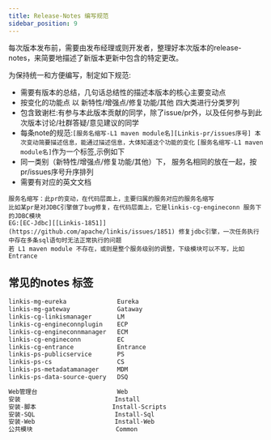 ```yaml
---
title: Release-Notes 编写规范
sidebar_position: 9
---
```

每次版本发布前，需要由发布经理或则开发者，整理好本次版本的release-notes，来简要地描述了新版本更新中包含的特定更改。

为保持统一和方便编写，制定如下规范: 
- 需要有版本的总结，几句话总结性的描述本版本的核心主要变动点
- 按变化的功能点 以 新特性/增强点/修复功能/其他 四大类进行分类罗列
- 包含致谢栏:有参与本此版本贡献的同学，除了issue/pr外，以及任何参与到此次版本讨论/社群答疑/意见建议的同学
- 每条note的规范:`[服务名缩写-L1 maven module名][Linkis-pr/issues序号] 本次变动简要描述信息，能通过描述信息，大体知道这个功能的变化` `[服务名缩写-L1 maven module名]`作为一个标签,示例如下
- 同一类别（新特性/增强点/修复功能/其他）下， 服务名相同的放在一起，按pr/issues序号升序排列 
- 需要有对应的英文文档

```
服务名缩写：此pr的变动，在代码层面上，主要归属的服务对应的服务名缩写
比如某pr是对JDBC引擎做了bug修复，在代码层面上，它是linkis-cg-engineconn 服务下的JDBC模块
EG:[EC-Jdbc][[Linkis-1851]](https://github.com/apache/linkis/issues/1851) 修复jdbc引擎，一次任务执行中存在多条sql语句时无法正常执行的问题
若 L1 maven module 不存在，或则是整个服务级别的调整，下级模块可以不写，比如Entrance
```

## 常见的notes 标签
```html
linkis-mg-eureka              Eureka 
linkis-mg-gateway             Gataway 
linkis-cg-linkismanager       LM
linkis-cg-engineconnplugin    ECP
linkis-cg-engineconnmanager   ECM
linkis-cg-engineconn          EC
linkis-cg-entrance            Entrance
linkis-ps-publicservice       PS
linkis-ps-cs                  CS
linkis-ps-metadatamanager     MDM
linkis-ps-data-source-query   DSQ

Web管理台                      Web
安装                          Install
安装-脚本                     Install-Scripts
安装-SQL                      Install-Sql
安装-Web                      Install-Web
公共模块                       Common
```
